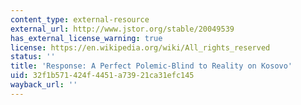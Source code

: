 ```yaml
---
content_type: external-resource
external_url: http://www.jstor.org/stable/20049539
has_external_license_warning: true
license: https://en.wikipedia.org/wiki/All_rights_reserved
status: ''
title: 'Response: A Perfect Polemic-Blind to Reality on Kosovo'
uid: 32f1b571-424f-4451-a739-21ca31efc145
wayback_url: ''
---
```

